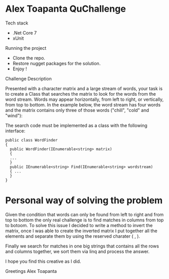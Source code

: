 # Alex Toapanta QuChallenge

Tech stack
- .Net Core 7
- xUnit

Running the project
- Clone the repo.
- Restore nugget packages for the solution.
- Enjoy ! 

Challenge Description

Presented with a character matrix and a large stream of words, your task is to create a Class
that searches the matrix to look for the words from the word stream. Words may appear
horizontally, from left to right, or vertically, from top to bottom. In the example below, the word
stream has four words and the matrix contains only three of those words ("chill", "cold" and
"wind"):

The search code must be implemented as a class with the following interface:
```
public class WordFinder
{
  public WordFinder(IEnumerable<string> matrix) 
  {
  ...
  }
  public IEnumerable<string> Find(IEnumerable<string> wordstream)
  { ...
  }
}
```

# Personal way of solving the problem 
Given the condition that words can only be found from left to right and from top to bottom the only real challenge is to find matches in columns from top to botoom. 
To solve this issue I decided to write a method to invert the matrix, once I was able to create the inverted matrix I put together all the elements and separate them by using the reserved charater ( , ).

Finally we search for matches in one big strings that contains all the rows and columns together, we sort them via linq and process the answer.

I hope you find this creative as I did. 

Greetings 
Alex Toapanta

